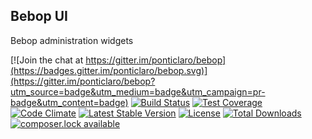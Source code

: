 Bebop UI
---

Bebop administration widgets

[![Join the chat at https://gitter.im/ponticlaro/bebop](https://badges.gitter.im/ponticlaro/bebop.svg)](https://gitter.im/ponticlaro/bebop?utm_source=badge&utm_medium=badge&utm_campaign=pr-badge&utm_content=badge)
[![Build Status](https://travis-ci.org/ponticlaro/bebop-ui.svg?branch=master)](https://travis-ci.org/ponticlaro/bebop-ui)
[![Test Coverage](https://codeclimate.com/github/ponticlaro/bebop-ui/badges/coverage.svg)](https://codeclimate.com/github/ponticlaro/bebop-ui/coverage)
[![Code Climate](https://codeclimate.com/github/ponticlaro/bebop-ui/badges/gpa.svg)](https://codeclimate.com/github/ponticlaro/bebop-ui)
[![Latest Stable Version](https://poser.pugx.org/ponticlaro/bebop-ui/v/stable.png)](https://packagist.org/packages/ponticlaro/bebop-ui)
[![License](https://poser.pugx.org/ponticlaro/bebop-ui/license.png)](https://packagist.org/packages/ponticlaro/bebop-ui)
[![Total Downloads](https://poser.pugx.org/ponticlaro/bebop-ui/downloads.png)](https://packagist.org/packages/ponticlaro/bebop-ui)
[![composer.lock available](https://poser.pugx.org/ponticlaro/bebop-ui/composerlock)](https://packagist.org/packages/ponticlaro/bebop-ui)
